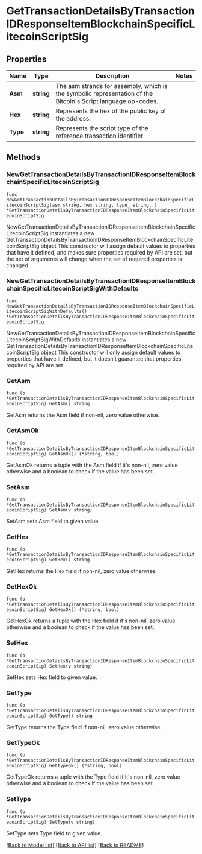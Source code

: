 # GetTransactionDetailsByTransactionIDResponseItemBlockchainSpecificLitecoinScriptSig

## Properties

Name | Type | Description | Notes
------------ | ------------- | ------------- | -------------
**Asm** | **string** | The asm strands for assembly, which is the symbolic representation of the Bitcoin&#39;s Script language op-codes. | 
**Hex** | **string** | Represents the hex of the public key of the address. | 
**Type** | **string** | Represents the script type of the reference transaction identifier. | 

## Methods

### NewGetTransactionDetailsByTransactionIDResponseItemBlockchainSpecificLitecoinScriptSig

`func NewGetTransactionDetailsByTransactionIDResponseItemBlockchainSpecificLitecoinScriptSig(asm string, hex string, type_ string, ) *GetTransactionDetailsByTransactionIDResponseItemBlockchainSpecificLitecoinScriptSig`

NewGetTransactionDetailsByTransactionIDResponseItemBlockchainSpecificLitecoinScriptSig instantiates a new GetTransactionDetailsByTransactionIDResponseItemBlockchainSpecificLitecoinScriptSig object
This constructor will assign default values to properties that have it defined,
and makes sure properties required by API are set, but the set of arguments
will change when the set of required properties is changed

### NewGetTransactionDetailsByTransactionIDResponseItemBlockchainSpecificLitecoinScriptSigWithDefaults

`func NewGetTransactionDetailsByTransactionIDResponseItemBlockchainSpecificLitecoinScriptSigWithDefaults() *GetTransactionDetailsByTransactionIDResponseItemBlockchainSpecificLitecoinScriptSig`

NewGetTransactionDetailsByTransactionIDResponseItemBlockchainSpecificLitecoinScriptSigWithDefaults instantiates a new GetTransactionDetailsByTransactionIDResponseItemBlockchainSpecificLitecoinScriptSig object
This constructor will only assign default values to properties that have it defined,
but it doesn't guarantee that properties required by API are set

### GetAsm

`func (o *GetTransactionDetailsByTransactionIDResponseItemBlockchainSpecificLitecoinScriptSig) GetAsm() string`

GetAsm returns the Asm field if non-nil, zero value otherwise.

### GetAsmOk

`func (o *GetTransactionDetailsByTransactionIDResponseItemBlockchainSpecificLitecoinScriptSig) GetAsmOk() (*string, bool)`

GetAsmOk returns a tuple with the Asm field if it's non-nil, zero value otherwise
and a boolean to check if the value has been set.

### SetAsm

`func (o *GetTransactionDetailsByTransactionIDResponseItemBlockchainSpecificLitecoinScriptSig) SetAsm(v string)`

SetAsm sets Asm field to given value.


### GetHex

`func (o *GetTransactionDetailsByTransactionIDResponseItemBlockchainSpecificLitecoinScriptSig) GetHex() string`

GetHex returns the Hex field if non-nil, zero value otherwise.

### GetHexOk

`func (o *GetTransactionDetailsByTransactionIDResponseItemBlockchainSpecificLitecoinScriptSig) GetHexOk() (*string, bool)`

GetHexOk returns a tuple with the Hex field if it's non-nil, zero value otherwise
and a boolean to check if the value has been set.

### SetHex

`func (o *GetTransactionDetailsByTransactionIDResponseItemBlockchainSpecificLitecoinScriptSig) SetHex(v string)`

SetHex sets Hex field to given value.


### GetType

`func (o *GetTransactionDetailsByTransactionIDResponseItemBlockchainSpecificLitecoinScriptSig) GetType() string`

GetType returns the Type field if non-nil, zero value otherwise.

### GetTypeOk

`func (o *GetTransactionDetailsByTransactionIDResponseItemBlockchainSpecificLitecoinScriptSig) GetTypeOk() (*string, bool)`

GetTypeOk returns a tuple with the Type field if it's non-nil, zero value otherwise
and a boolean to check if the value has been set.

### SetType

`func (o *GetTransactionDetailsByTransactionIDResponseItemBlockchainSpecificLitecoinScriptSig) SetType(v string)`

SetType sets Type field to given value.



[[Back to Model list]](../README.md#documentation-for-models) [[Back to API list]](../README.md#documentation-for-api-endpoints) [[Back to README]](../README.md)


